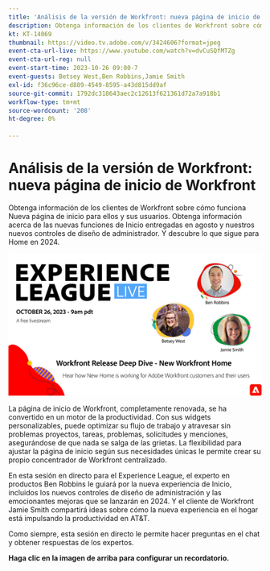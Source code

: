 ```yaml
---
title: 'Análisis de la versión de Workfront: nueva página de inicio de Workfront'
description: Obtenga información de los clientes de Workfront sobre cómo funciona Nueva página de inicio para ellos y sus usuarios.
kt: KT-14069
thumbnail: https://video.tv.adobe.com/v/3424606?format=jpeg
event-cta-url-live: https://www.youtube.com/watch?v=dvCuSQfMTZg
event-cta-url-reg: null
event-start-time: 2023-10-26 09:00-7
event-guests: Betsey West,Ben Robbins,Jamie Smith
exl-id: f36c96ce-d889-4549-8595-a43d815dd9af
source-git-commit: 1792dc318643aec2c12613f621361d72a7a918b1
workflow-type: tm+mt
source-wordcount: '208'
ht-degree: 0%

---
```


# Análisis de la versión de Workfront: nueva página de inicio de Workfront

Obtenga información de los clientes de Workfront sobre cómo funciona Nueva página de inicio para ellos y sus usuarios. Obtenga información acerca de las nuevas funciones de Inicio entregadas en agosto y nuestros nuevos controles de diseño de administrador. Y descubre lo que sigue para Home en 2024.

[![ExL LIVE 22 de septiembre de 2023](../assets/Oct26_exl_live_WebBanner.png)](https://www.youtube.com/watch?v=dvCuSQfMTZg)

La página de inicio de Workfront, completamente renovada, se ha convertido en un motor de la productividad. Con sus widgets personalizables, puede optimizar su flujo de trabajo y atravesar sin problemas proyectos, tareas, problemas, solicitudes y menciones, asegurándose de que nada se salga de las grietas. La flexibilidad para ajustar la página de inicio según sus necesidades únicas le permite crear su propio concentrador de Workfront centralizado.

En esta sesión en directo para el Experience League, el experto en productos Ben Robbins le guiará por la nueva experiencia de Inicio, incluidos los nuevos controles de diseño de administración y las emocionantes mejoras que se lanzarán en 2024. Y el cliente de Workfront Jamie Smith compartirá ideas sobre cómo la nueva experiencia en el hogar está impulsando la productividad en AT&amp;T.

Como siempre, esta sesión en directo le permite hacer preguntas en el chat y obtener respuestas de los expertos.

**Haga clic en la imagen de arriba para configurar un recordatorio.**

